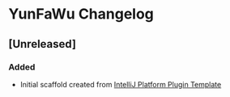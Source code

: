 <!-- Keep a Changelog guide -> https://keepachangelog.com -->

# YunFaWu Changelog

## [Unreleased]
### Added
- Initial scaffold created from [IntelliJ Platform Plugin Template](https://github.com/JetBrains/intellij-platform-plugin-template)

